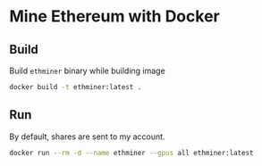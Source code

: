# Mine Ethereum with Docker

## Build

Build `ethminer` binary while building image

```sh
docker build -t ethminer:latest .
```

## Run 

By default, shares are sent to my account. 

```sh
docker run --rm -d --name ethminer --gpus all ethminer:latest
```
